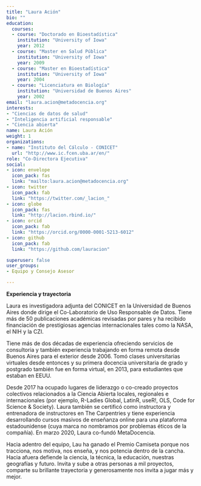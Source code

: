 ```yaml
---
title: "Laura Ación"
bio: ""
education:
  courses:
  - course: "Doctorado en Bioestadística"
    institution: "University of Iowa"
    year: 2012
  - course: "Master en Salud Pública"
    institution: "University of Iowa"
    year: 2009
  - course: "Master en Bioestadística"
    institution: "University of Iowa"
    year: 2004
  - course: "Licenciatura en Biología"
    institution: "Universidad de Buenos Aires"
    year: 2002
email: "laura.acion@metadocencia.org"
interests:
- "Ciencias de datos de salud"
- "Inteligencia artificial responsable"
- "Ciencia abierta"
name: Laura Ación
weight: 1
organizations:
- name: "Instituto del Cálculo - CONICET"
  url: "http://www.ic.fcen.uba.ar/en/"
role: "Co-Directora Ejecutiva"
social:
- icon: envelope
  icon_pack: fas
  link: "mailto:laura.acion@metadocencia.org"
- icon: twitter
  icon_pack: fab
  link: "https://twitter.com/_lacion_"
- icon: globe
  icon_pack: fas
  link: "http://lacion.rbind.io/"
- icon: orcid
  icon_pack: fab
  link: "https://orcid.org/0000-0001-5213-6012"
- icon: github
  icon_pack: fab
  link: "https://github.com/lauracion"

superuser: false
user_groups:
- Equipo y Consejo Asesor

---
```



**Experiencia y trayectoria**

Laura es investigadora adjunta del CONICET en la Universidad de Buenos Aires donde dirige el Co-Laboratorio de Uso Responsable de Datos. Tiene más de 50 publicaciones académicas revisadas por pares y ha recibido financiación de prestigiosas agencias internacionales tales como la NASA, el NIH y la CZI. 

Tiene más de dos décadas de experiencia ofreciendo servicios de consultoria y también experiencia trabajando en forma remota desde Buenos Aires para el exterior desde 2006. Tomó clases universitarias virtuales desde entonces y su primera docencia universitaria de grado y postgrado también fue en forma virtual, en 2013, para estudiantes que estaban en EEUU.  

Desde 2017 ha ocupado lugares de liderazgo o co-creado proyectos colectivos relacionados a la Ciencia Abierta locales, regionales e internacionales (por ejemplo, R-Ladies Global, LatinR, useR!, OLS, Code for Science & Society). Laura también se certificó como instructora y entrenadora de instructores en The Carpentries y tiene experiencia desarrollando cursos masivos de enseñanza online para una plataforma estadounidense (cuya marca no nombramos por problemas éticos de la compañía). En marzo 2020, Laura co-fundó MetaDocencia.

Hacia adentro del equipo, Lau ha ganado el Premio Camiseta porque nos tracciona, nos motiva, nos enseña, y nos potencia dentro de la cancha. Hacia afuera defiende la ciencia, la técnica, la educación, nuestras geografías y futuro. Invita y sube a otras personas a mil proyectos, comparte su brillante trayectoria y generosamente nos invita a jugar más y mejor. 

